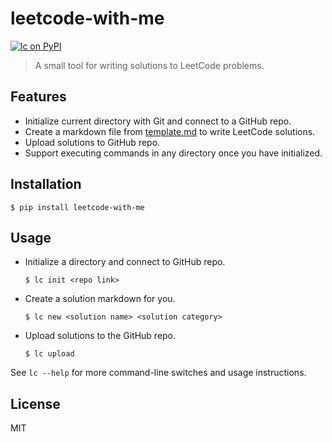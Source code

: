 # leetcode-with-me

[![lc on PyPI](https://img.shields.io/pypi/v/leetcode-with-me.svg?color=blue&style=for-the-badge)](https://pypi.org/project/leetcode-with-me/)

> A small tool for writing solutions to LeetCode problems.

## Features

* Initialize current directory with Git and connect to a GitHub repo.
* Create a markdown file from [template.md](lc/template.md) to write LeetCode solutions.
* Upload solutions to GitHub repo.
* Support executing commands in any directory once you have initialized.

## Installation

`$ pip install leetcode-with-me`

## Usage

* Initialize a directory and connect to GitHub repo.

  `$ lc init <repo link>`

* Create a solution markdown for you.

  `$ lc new <solution name> <solution category>`

* Upload solutions to the GitHub repo.

  `$ lc upload`

See `lc --help` for more command-line switches and usage instructions.

## License
MIT
